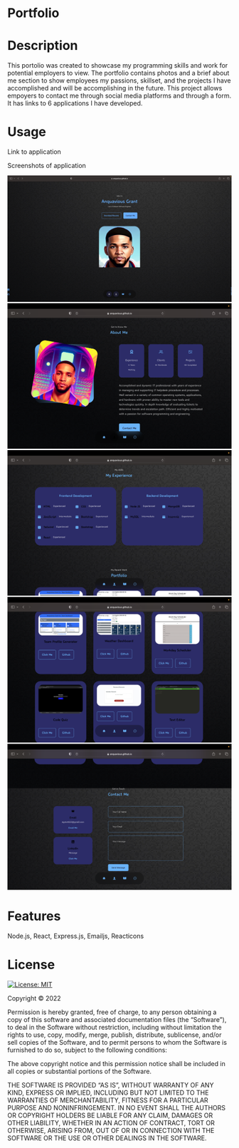 # Portfolio

# Description

This portolio was created to showcase my programming skills and work for potential employers to view. The portfolio contains photos and a brief about me section to show employees my passions, skillset, and the projects I have accomplished and will be accomplishing in the future. This project allows empoyers to contact me through social media platforms and through a form. It has links to 6 applications I have developed.

# Usage

Link to application

Screenshots of application

![Alt text](src/assets/Portfolio1.png)
![Alt text](src/assets/Portfolio2.png)
![Alt text](src/assets/Portfolio3.png)
![Alt text](src/assets/Portfolio4.png)
![Alt text](src/assets/Portfolio5.png)

# Features

Node.js, React, Express.js, Emailjs, Reacticons

# License

[![License: MIT](https://img.shields.io/badge/License-MIT-yellow.svg)](https://opensource.org/licenses/MIT)

Copyright © 2022 <Anquavious Grant>

Permission is hereby granted, free of charge, to any person obtaining a copy of this software and associated documentation files (the “Software”), to deal in the Software without restriction, including without limitation the rights to use, copy, modify, merge, publish, distribute, sublicense, and/or sell copies of the Software, and to permit persons to whom the Software is furnished to do so, subject to the following conditions:

The above copyright notice and this permission notice shall be included in all copies or substantial portions of the Software.

THE SOFTWARE IS PROVIDED “AS IS”, WITHOUT WARRANTY OF ANY KIND, EXPRESS OR IMPLIED, INCLUDING BUT NOT LIMITED TO THE WARRANTIES OF MERCHANTABILITY, FITNESS FOR A PARTICULAR PURPOSE AND NONINFRINGEMENT. IN NO EVENT SHALL THE AUTHORS OR COPYRIGHT HOLDERS BE LIABLE FOR ANY CLAIM, DAMAGES OR OTHER LIABILITY, WHETHER IN AN ACTION OF CONTRACT, TORT OR OTHERWISE, ARISING FROM, OUT OF OR IN CONNECTION WITH THE SOFTWARE OR THE USE OR OTHER DEALINGS IN THE SOFTWARE.